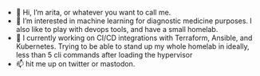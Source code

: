 - 👗 Hi, I’m arita, or whatever you want to call me.
- 🧫 I’m interested in machine learning for diagnostic medicine purposes. I also like to play with devops tools, and have a small homelab.
- 🌱  I currently working on CI/CD integrations with Terraform, Ansible, and Kubernetes. Trying to be able to stand up my whole homelab in ideally, less than 5 cli commands after loading the hypervisor
- 📫 hit me up on twitter or mastodon.

<!---
NeutralAlice/NeutralAlice is a ✨ special ✨ repository because its `README.md` (this file) appears on your GitHub profile.
You can click the Preview link to take a look at your changes.
--->
